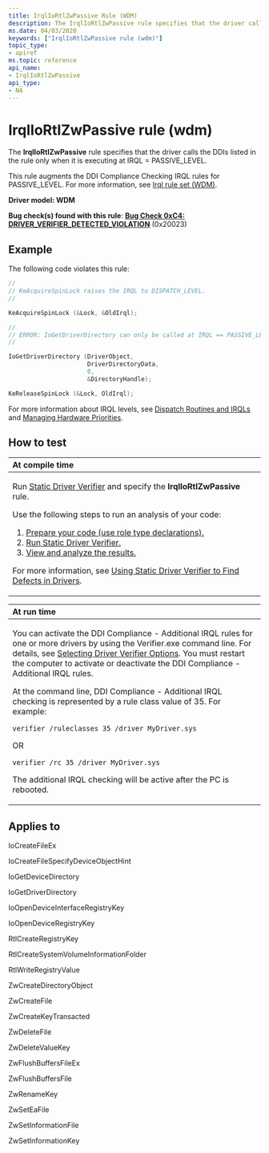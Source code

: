 ```yaml
---
title: IrqlIoRtlZwPassive Rule (WDM)
description: The IrqlIoRtlZwPassive rule specifies that the driver calls the DDIs listed in the rule only when it is executing at IRQL = PASSIVE_LEVEL.
ms.date: 04/03/2020
keywords: ["IrqlIoRtlZwPassive rule (wdm)"]
topic_type:
- apiref
ms.topic: reference
api_name:
- IrqlIoRtlZwPassive
api_type:
- NA
---
```


# IrqlIoRtlZwPassive rule (wdm)

The **IrqlIoRtlZwPassive** rule specifies that the driver calls the DDIs listed in the rule only when it is executing at IRQL = PASSIVE_LEVEL.

This rule augments the DDI Compliance Checking IRQL rules for PASSIVE_LEVEL. For more information, see [Irql rule set (WDM)](./irql-rule-set--wdm-.md).

**Driver model: WDM**

**Bug check(s) found with this rule**: [**Bug Check 0xC4: DRIVER\_VERIFIER\_DETECTED\_VIOLATION**](../debugger/bug-check-0xc4--driver-verifier-detected-violation.md) (0x20023)


## Example

The following code violates this rule:

```cpp
//
// KeAcquireSpinLock raises the IRQL to DISPATCH_LEVEL.
//

KeAcquireSpinLock (&Lock, &OldIrql);

//
// ERROR: IoGetDriverDirectory can only be called at IRQL == PASSIVE_LEVEL.
//

IoGetDriverDirectory (DriverObject,
                      DriverDirectoryData,
                      0,
                      &DirectoryHandle);

KeReleaseSpinLock (&Lock, OldIrql);
```

For more information about IRQL levels, see [Dispatch Routines and IRQLs](../kernel/dispatch-routines-and-irqls.md) and [Managing Hardware Priorities](../kernel/managing-hardware-priorities.md).

## How to test

<table>
<colgroup>
<col width="100%" />
</colgroup>
<thead>
<tr class="header">
<th align="left">At compile time</th>
</tr>
</thead>
<tbody>
<tr class="odd">
<td align="left"><p>Run <a href="/windows-hardware/drivers/devtest/static-driver-verifier" data-raw-source="[Static Driver Verifier](./static-driver-verifier.md)">Static Driver Verifier</a> and specify the <strong>IrqlIoRtlZwPassive</strong> rule.</p>
Use the following steps to run an analysis of your code:
<ol>
<li><a href="/windows-hardware/drivers/devtest/using-static-driver-verifier-to-find-defects-in-drivers#preparing-your-source-code" data-raw-source="[Prepare your code (use role type declarations).](./using-static-driver-verifier-to-find-defects-in-drivers.md#preparing-your-source-code)">Prepare your code (use role type declarations).</a></li>
<li><a href="/windows-hardware/drivers/devtest/using-static-driver-verifier-to-find-defects-in-drivers#running-static-driver-verifier" data-raw-source="[Run Static Driver Verifier.](./using-static-driver-verifier-to-find-defects-in-drivers.md#running-static-driver-verifier)">Run Static Driver Verifier.</a></li>
<li><a href="/windows-hardware/drivers/devtest/using-static-driver-verifier-to-find-defects-in-drivers#viewing-and-analyzing-the-results" data-raw-source="[View and analyze the results.](./using-static-driver-verifier-to-find-defects-in-drivers.md#viewing-and-analyzing-the-results)">View and analyze the results.</a></li>
</ol>
<p>For more information, see <a href="/windows-hardware/drivers/devtest/using-static-driver-verifier-to-find-defects-in-drivers" data-raw-source="[Using Static Driver Verifier to Find Defects in Drivers](./using-static-driver-verifier-to-find-defects-in-drivers.md)">Using Static Driver Verifier to Find Defects in Drivers</a>.</p></td>
</tr>
</tbody>
</table>

<table>
<colgroup>
<col width="100%" />
</colgroup>
<thead>
<tr class="header">
<th align="left">At run time</th>
</tr>
</thead>
<tbody>
<tr class="odd">
<td align="left">
<p>You can activate the DDI Compliance - Additional IRQL rules for one or more drivers by using the Verifier.exe command line. For details, see <a href="/windows-hardware/drivers/devtest/selecting-driver-verifier-options" data-raw-source="[Selecting Driver Verifier Options](./ddi-compliance-checking.md)">Selecting Driver Verifier Options</a>. You must restart the computer to activate or deactivate the DDI Compliance - Additional IRQL rules.</p>
<p>At the command line, DDI Compliance - Additional IRQL checking is represented by a rule class value of 35. For example:</p>
<p><code>verifier /ruleclasses 35 /driver MyDriver.sys</code></p>
<p>OR</p>
<p><code>verifier /rc 35 /driver MyDriver.sys</code></p>
<p>The additional IRQL checking will be active after the PC is rebooted.</p>
</td>
</tr>
</tbody>
</table>

## Applies to

  IoCreateFileEx

  IoCreateFileSpecifyDeviceObjectHint

  IoGetDeviceDirectory

  IoGetDriverDirectory

  IoOpenDeviceInterfaceRegistryKey

  IoOpenDeviceRegistryKey

  RtlCreateRegistryKey

  RtlCreateSystemVolumeInformationFolder

  RtlWriteRegistryValue

  ZwCreateDirectoryObject

  ZwCreateFile

  ZwCreateKeyTransacted

  ZwDeleteFile

  ZwDeleteValueKey

  ZwFlushBuffersFileEx
  
  ZwFlushBuffersFile
  
  ZwRenameKey

  ZwSetEaFile

  ZwSetInformationFile

  ZwSetInformationKey
